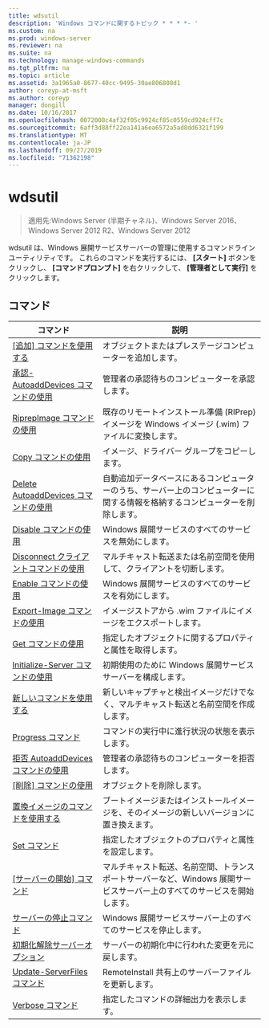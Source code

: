 ```yaml
---
title: wdsutil
description: 'Windows コマンドに関するトピック * * * *- '
ms.custom: na
ms.prod: windows-server
ms.reviewer: na
ms.suite: na
ms.technology: manage-windows-commands
ms.tgt_pltfrm: na
ms.topic: article
ms.assetid: 3a1965a0-8677-40cc-9495-30ae806808d1
author: coreyp-at-msft
ms.author: coreyp
manager: dongill
ms.date: 10/16/2017
ms.openlocfilehash: 0072008c4af32f05c9924cf85c0559cd924cff7c
ms.sourcegitcommit: 6aff3d88ff22ea141a6ea6572a5ad8dd6321f199
ms.translationtype: MT
ms.contentlocale: ja-JP
ms.lasthandoff: 09/27/2019
ms.locfileid: "71362198"
---
```

# <a name="wdsutil"></a>wdsutil

>適用先:Windows Server (半期チャネル)、Windows Server 2016、Windows Server 2012 R2、Windows Server 2012

wdsutil は、Windows 展開サービスサーバーの管理に使用するコマンドラインユーティリティです。 これらのコマンドを実行するには、 **[スタート]** ボタンをクリックし、 **[コマンドプロンプト]** を右クリックして、 **[管理者として実行]** をクリックします。  
## <a name="commands"></a>コマンド  
|コマンド|説明|  
|------|--------|  
|[[追加] コマンドを使用する](using-the-add-command.md)|オブジェクトまたはプレステージコンピューターを追加します。|  
|[承認-AutoaddDevices コマンドの使用](using-the-approve-autoadddevices-command.md)|管理者の承認待ちのコンピューターを承認します。|  
|[RiprepImage コマンドの使用](using-the-convert-riprepimage-command.md)|既存のリモートインストール準備 (RIPrep) イメージを Windows イメージ (.wim) ファイルに変換します。|  
|[Copy コマンドの使用](using-the-copy-command.md)|イメージ、ドライバー グループをコピーします。|  
|[Delete AutoaddDevices コマンドの使用](using-the-delete-autoadddevices-command.md)|自動追加データベースにあるコンピューターのうち、サーバー上のコンピューターに関する情報を格納するコンピューターを削除します。|  
|[Disable コマンドの使用](using-the-disable-command.md)|Windows 展開サービスのすべてのサービスを無効にします。|  
|[Disconnect クライアントコマンドの使用](using-the-disconnect-client-command.md)|マルチキャスト転送または名前空間を使用して、クライアントを切断します。|  
|[Enable コマンドの使用](using-the-enable-command.md)|Windows 展開サービスのすべてのサービスを有効にします。|  
|[Export-Image コマンドの使用](using-the-export-image-command.md)|イメージストアから .wim ファイルにイメージをエクスポートします。|  
|[Get コマンドの使用](using-the-get-command.md)|指定したオブジェクトに関するプロパティと属性を取得します。|  
|[Initialize-Server コマンドの使用](using-the-initialize-server-command.md)|初期使用のために Windows 展開サービスサーバーを構成します。|  
|[新しいコマンドを使用する](using-the-new-command.md)|新しいキャプチャと検出イメージだけでなく、マルチキャスト転送と名前空間を作成します。|  
|[Progress コマンド](the-progress-command.md)|コマンドの実行中に進行状況の状態を表示します。|  
|[拒否 AutoaddDevices コマンドの使用](using-the-reject-autoadddevices-command.md)|管理者の承認待ちのコンピューターを拒否します。|  
|[[削除] コマンドの使用](using-the-remove-command.md)|オブジェクトを削除します。|  
|[置換イメージのコマンドを使用する](using-the-replace-image-command.md)|ブートイメージまたはインストールイメージを、そのイメージの新しいバージョンに置き換えます。|  
|[Set コマンド](the-set-command.md)|指定したオブジェクトのプロパティと属性を設定します。|  
|[[サーバーの開始] コマンド](the-start-server-command.md)|マルチキャスト転送、名前空間、トランスポートサーバーなど、Windows 展開サービスサーバー上のすべてのサービスを開始します。|  
|[サーバーの停止コマンド](the-stop-server-command.md)|Windows 展開サービスサーバー上のすべてのサービスを停止します。|  
|[初期化解除サーバーオプション](the-uninitialize-server-option.md)|サーバーの初期化中に行われた変更を元に戻します。|  
|[Update-ServerFiles コマンド](the-update-serverfiles-command.md)|RemoteInstall 共有上のサーバーファイルを更新します。|  
|[Verbose コマンド](the-verbose-command.md)|指定したコマンドの詳細出力を表示します。|  
